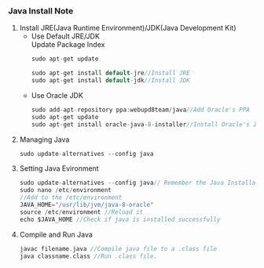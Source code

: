 ### Java Install Note 
1. Install JRE(Java Runtime Environment)/JDK(Java Development Kit)
	* Use Default JRE/JDK  
      Update Package Index
      ```c
      sudo apt-get update
      ```
      ```c
      sudo apt-get install default-jre//Install JRE
      sudo apt-get install default-jdk//Install JDK
      ```
	* Use Oracle JDK
      ```c
      sudo add-apt-repository ppa:webupd8team/java//Add Oracle's PPA
      sudo apt-get update
      sudo apt-get install oracle-java-8-installer//Install Oracle's JDK
      ```
2. Managing Java
	```c
    sudo update-alternatives --config java
    ```
3. Setting Java Evironment
	```c
    sudo update-alternatives --config java// Remember the Java Installation Location
    sudo nano /etc/environment
    //Add to the /etc/environment
    JAVA_HOME="/usr/lib/jvm/java-8-oracle"
    source /etc/environment //Reload it
    echo $JAVA_HOME //Check if java is installed successfully
    ```
4. Compile and Run Java
	```c
    javac filename.java //Compile java file to a .class file
    java classname.class //Run .class file.
    ```
